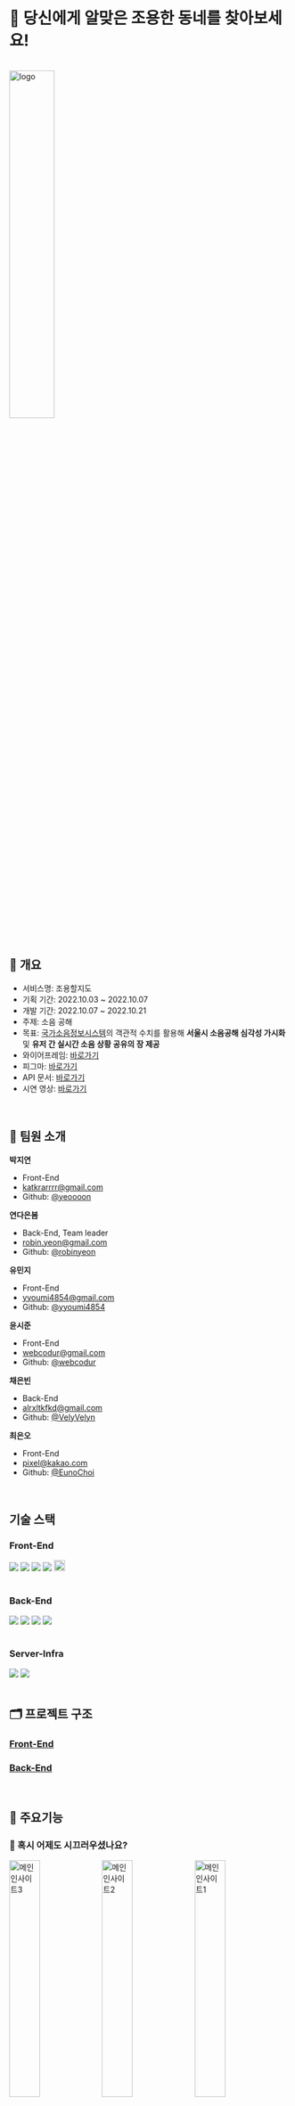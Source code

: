 # 🔕 당신에게 알맞은 조용한 동네를 찾아보세요!

<br/>

<img src="https://user-images.githubusercontent.com/85475577/196641841-5b755230-8325-4e40-a66d-d29b054b06e2.svg" alt="logo" width="40%" />

<br/>

## 📄 개요

- 서비스명: 조용할지도
- 기획 기간: 2022.10.03 ~ 2022.10.07
- 개발 기간: 2022.10.07 ~ 2022.10.21
- 주제: 소음 공해
- 목표: [국가소음정보시스템](https://www.noiseinfo.or.kr/index.jsp)의 객관적 수치를 활용해 **서울시 소음공해 심각성 가시화** 및 **유저 간 실시간 소음 상황 공유의 장 제공**
- 와이어프레임: [바로가기](https://www.figma.com/file/m4VqBI1b4S61yvxDkiIqlA?embed_host=notion&kind=&node-id=0%3A1&viewer=1)
- 피그마: [바로가기](https://www.figma.com/file/btoerqTuIEYfmXFYmkRDni/Untitled?node-id=0%3A1)
- API 문서: [바로가기](https://docs.google.com/spreadsheets/d/1SAP_Yc2HSR3E3hdOgMTEE_jvnj4RDiVaQQbsuSi8bhg/edit#gid=0)
- 시연 영상: [바로가기](https://youtu.be/CxRCw6PmpO4)

<br/>

## 🫶 팀원 소개

**박지연**

- Front-End
- katkrarrrr@gmail.com
- Github: [@yeoooon](https://github.com/yeoooon)

**연다은봄**

- Back-End, Team leader
- robin.yeon@gmail.com
- Github: [@robinyeon](https://github.com/robinyeon)

**유민지**

- Front-End
- yyoumi4854@gmail.com
- Github: [@yyoumi4854](https://github.com/yyoumi4854)

**윤시준**

- Front-End
- webcodur@gmail.com
- Github: [@webcodur](https://github.com/webcodur)

**채은빈**

- Back-End
- alrxltkfkd@gmail.com
- Github: [@VelyVelyn](https://github.com/VelyVelyn)

**최은오**

- Front-End
- pixel@kakao.com
- Github: [@EunoChoi](https://github.com/EunoChoi)

<br/>

## 기술 스택

### Front-End

<div>
<img src="https://img.shields.io/badge/HTML5-E34F26?style=flat-square&logo=HTML5&logoColor=white"/>
<img src="https://img.shields.io/badge/CSS3-1572B6?style=flat-square&logo=CSS3&logoColor=white"/>
<img src="https://img.shields.io/badge/JavaScript-F7DF1E?style=flat-square&logo=JavaScript&logoColor=white"/>
<img src="https://img.shields.io/badge/React-61DAFB?style=flat-square&logo=React&logoColor=white"/>
<img src="https://img.shields.io/badge/Next-black?style=for-the-badge&logo=next.js&logoColor=white" height="20px">
</div>
<br />

### Back-End

<div>
<img src="https://img.shields.io/badge/JavaScript-F7DF1E?style=flat-square&logo=JavaScript&logoColor=white"/>
<img src="https://img.shields.io/badge/Node.js-339933?style=flat-square&logo=Node.js&logoColor=white"/>
<img src="https://img.shields.io/badge/Express-000000?style=flat-square&logo=express&logoColor=white"/>
<img src="https://img.shields.io/badge/mongoDB-47A248?style=flat-square&logo=mongoDB&logoColor=white"/>
</div>

<br />

### Server-Infra

<div>
<img src="https://img.shields.io/badge/Nginx-009639?style=flat-square&logo=nginx&logoColor=white"/>
<img src="https://img.shields.io/badge/pm2-2B037A?style=flat-square&logo=pm2&logoColor=white"/>
</div>
<br />

## 🗂 프로젝트 구조

### [Front-End](https://github.com/robinyeon/joyonghaljido/tree/main/front#%EC%A1%B0%EC%9A%A9%ED%95%A0%EC%A7%80%EB%8F%84-%ED%94%84%EB%A1%A0%ED%8A%B8%EC%97%94%EB%93%9C)

### [Back-End](https://github.com/robinyeon/joyonghaljido/tree/main/back#%ED%8C%8C%EC%9D%BC-%EA%B5%AC%EC%A1%B0-%EC%84%A4%EB%AA%85)

<br />

## 🔎 주요기능

### 🏰 혹시 어제도 시끄러우셨나요?

<img src="https://user-images.githubusercontent.com/85475577/196637727-8fa5aa3e-50ca-46f6-b4c5-028c54ea75c4.png" alt="메인인사이트3" width="33%" /><img src="https://user-images.githubusercontent.com/85475577/196637718-f4bfcaff-d19b-46d1-9ab6-2f490d8bf0cf.png" alt="메인인사이트2" width="33%" /><img src="https://user-images.githubusercontent.com/85475577/196637711-3937fc30-20a7-4c95-abc5-f79f5fba63c9.png" alt="메인인사이트1" width="33%" />

- WHO, UNEA는 미세먼지 다음으로 건강을 위협하는 환경요인으로 **소음 공해**를 뽑았어요.
- 메인 화면에서는 소음 공해를, 특히 **서울특별시의 상황**을 그래프들로 보여줘서 그 심각성을 강조하고 있어요.

<br/>

### 🗺️ 소음 시각화 지도

![서울시지도화면](https://user-images.githubusercontent.com/85475577/196633061-b1a0b169-e68e-4e6e-9eb2-1a24078f6038.png)

#### 서울특별시 전체 지도를 통해 소음과 민원 발생량을 파악할 수 있어요.

- 데시벨과 민원 건수에 따라 **빨간색, 파란색** 지도로 표현돼요.
- **명도**에 따라 소음 및 민원 발생량을 한번에 파악할 수 있어요.
- 좌측 목록을 통해 **수치순, 글자순**으로 자치구별 소음 데시벨과 민원 건수를 확인해보세요!

<br/>

![구진입화면](https://user-images.githubusercontent.com/85475577/197387580-7516287e-fc9b-4807-9af4-5d0538b49d9c.png)

#### 궁금한 자치구를 클릭하면 해당 구의 지도를 확인할 수 있어요.

- 소음 정보를 알고 싶은 자치구를 클릭하면 **해당 구의 지도**가 나와요.
- 왼쪽 목록에서,
  1.  해당 자치구에 적힌 **전체 리뷰와 개수**를 확인할 수 있어요.
  2.  해당 구가 어느정도 시끄러운지 **평균 소음을 색깔 이모지**로 쉽게 확인 가능해요.
  3.  `🙂좋음 😐보통 🙁나쁨` 각 단계 별 소음리뷰도 **필터링**해서 확인할 수 있어요.

<br/>

![핀클릭시화면](https://user-images.githubusercontent.com/85475577/196635019-fb82eb80-daaa-42be-a649-79e45c712f70.png)

#### 📌 소음 정보를 알려주는 핀과 마커

- 📍 핀 : [국가에서 선정한 소음 측정지점](https://www.noiseinfo.or.kr/)을 바탕으로 소음 정보를 알기 쉽게 설명해 놓았어요.
  1. 소음 정도에 따라 귀여운 **이모지 색깔**이 달라서 어느 정도의 소음인지 파악할 수 있어요.
  2. 핀을 클릭하면,
     a. 해당 측정지점의 **평균 소음도**와 그 데시벨이 끼치는 **영향**을 확인 할 수 있어요.
     b. 시간대별 소음 수치를 보여주는 **그래프**로 어느 시간이 가장 시끄러운지 체크해보세요.
- 🟢 마커 : 해당 동의 사람들이 직접 들려주는 소음 리뷰를 볼 수 있어요.
  1. 주민들이 느낀 소음을 이모지로 나타내어 상단에 요약해 놓았어요.
  2. 누구나 소음 리뷰 등록이 가능해요. 내가 사는 지역의 소음 리뷰를 적어볼까요?

<br/>

### ✏️ 소음 정보를 공유하는 리뷰 게시판

**빠르고 간단하게 소음 리뷰를 작성**할 수 있도록 로그인이 필요하지 않은, **비밀번호**만을 이용한 익명 게시판을 만들어봤어요.

![리뷰작성화면](https://user-images.githubusercontent.com/85475577/197387560-c3cdd37f-e886-43f2-b8ab-919fcbcb94f6.png)

#### 소음 리뷰 작성

- 리뷰를 작성하기 위해선 **비밀번호**를 입력해야해요.
- 무분별한 리뷰 포스팅을 막기 위해 **IP 계정 당 20초에 리뷰 1개**만 작성하도록 되어있어요.

#### 소음 리뷰 조회

- 조회 시 리뷰 게시물 **10개씩 조회**가 가능해요.
- 유저들이 평가한 소음 정도에 따라 리뷰를 **필터링**하여 조회할 수 있어요.

#### 소음 리뷰 수정, 삭제

- 리뷰를 수정하거나 삭제하려면 생성했을 때 만든 비밀번호를 입력해야 해요.

<br />

## 🏁 테스트 방법

---

1. 해당 프로젝트를 clone 합니다.

   ```
   git clone https://github.com/robinyeon/joyonghaljido.git
   ```

2. 프로젝트 실행에 필요한 패키지를 설치합니다.

   ```
   cd front
   npm install

   cd back
   npm install
   ```

3. MongoDB를 연결합니다.

   ```
   1. back 폴더의 initData를 확인합니다.
   2. gus.json : 모든 자치구의 GeoJSON을 담고 있습니다.
     - `gus` 컬렉션을 생성해 임포트 합니다.
   3. dongs.json: 모든 행정동의 정보를 담고 있습니다.
     - `dongs` 컬렉션을 생성해 임포트 합니다.
   4. pins.json: 모든 측정지점(핀)의 정보를 담고 있습니다.
     - `pins` 컬렉션을 생성해 임포트 합니다.
   5. `reviews` 컬렉션을 생성하여 리뷰 CRUD를 확인합니다.
   ```

4. 프론트엔드와 백엔드를 실행합니다.

   ```
   cd front
   npm run dev

   cd back
   npm start
   ```
